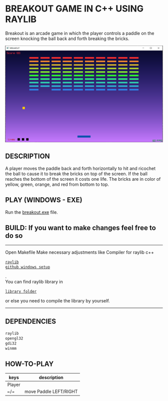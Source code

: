 # BREAKOUT GAME IN C++ USING RAYLIB

 Breakout is an arcade game in which the player controls a paddle on the screen knocking the ball back and forth breaking the bricks.
 
 ![thumbnail](./Breakout.png)

## DESCRIPTION
 A player moves the paddle back and forth horizontally to hit and ricochet the ball to cause it to break the bricks on top of the screen.
 If the ball reaches the bottom of the screen it costs one life.
 The bricks are in color of yellow, green, orange, and red from bottom to top.

## PLAY (WINDOWS - EXE)
 Run the [breakout.exe](./build/) file.

## BUILD: If you want to make changes feel free to do so
***
Open Makefile
Make necessary adjustments like Compiler for raylib c++ <pre><code>[raylib github windows setup](https://github.com/raysan5/raylib/wiki/Working-on-Windows)</code></pre>.</br>
You can find raylib library in <pre><code>[library folder](./lib/)</code></pre> or else you need to compile the library by yourself.
***

## DEPENDENCIES
```console
raylib
opengl32 
gdi32 
winmm
```

## HOW-TO-PLAY
|keys|description|
|---|---|
|Player|
|<kbd>←</kbd>/<kbd>→</kbd>|move Paddle LEFT/RIGHT|
